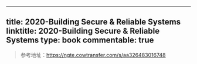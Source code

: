 
---
title: 2020-Building Secure & Reliable Systems
linktitle: 2020-Building Secure & Reliable Systems
type: book
commentable: true
---

> 参考地址：https://ngte.cowtransfer.com/s/aa326483016748

    